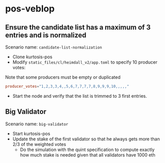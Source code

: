 # pos-veblop

## Ensure the candidate list has a maximum of 3 entries and is normalized

Scenario name: `candidate-list-normalization`

- Clone kurtosis-pos
- Modify `static_files/cl/heimdall_v2/app.toml` to specify 10 producer votes:

Note that some producers must be empty or duplicated

```toml
producer_votes="1,2,3,3,4,,5,6,7,7,7,7,8,9,9,9,10,,,,,"
```

- Start the node and verify that the list is trimmed to 3 first entries.

## Big Validator

Scenario name: `big-validator`

- Start kurtosis-pos
- Update the stake of the first validator so that he always gets more than 2/3 of the weighted votes
    - Do the simulation with the quint specification to compute exactly how much stake is needed given that all validators have 1000 eth
